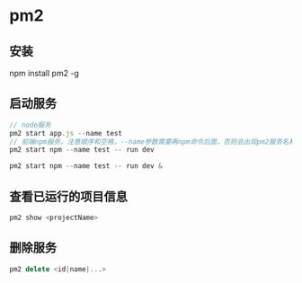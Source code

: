 # pm2


## 安装
npm install pm2 -g

## 启动服务
```js
// node服务
pm2 start app.js --name test
// 前端npm服务，注意顺序和空格，--name参数需要再npm命令后面，否则会出现pm2服务名称变成npm
pm2 start npm --name test -- run dev

pm2 start npm --name test -- run dev &
```

## 查看已运行的项目信息
```js
pm2 show <projectName>
```

## 删除服务
```js
pm2 delete <id|name|...>
```